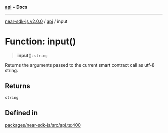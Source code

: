 [**api**](../README.md) • **Docs**

***

[near-sdk-js v2.0.0](../../packages.md) / [api](../README.md) / input

# Function: input()

> **input**(): `string`

Returns the arguments passed to the current smart contract call as utf-8 string.

## Returns

`string`

## Defined in

[packages/near-sdk-js/src/api.ts:400](https://github.com/dim-daskalov/near-sdk-js/blob/53243ead20439b18f13476ccccdb08a3226b9136/packages/near-sdk-js/src/api.ts#L400)
